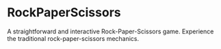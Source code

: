 # RockPaperScissors
A straightforward and interactive Rock-Paper-Scissors game.
Experience the traditional rock-paper-scissors mechanics.
